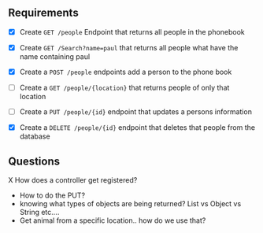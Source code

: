 
## Requirements

- [X] Create `GET /people` Endpoint that returns all people in the phonebook
- [X] Create `GET /Search?name=paul` that returns all people what have the name containing paul
- [X] Create a `POST /people` endpoints add a person to the phone book
- [ ] Create a `GET /people/{location}` that returns people of only that location
- [ ] Create a `PUT /people/{id}` endpoint that updates a persons information
- [X] Create a `DELETE /people/{id}` endpoint that deletes that people from the database


## Questions

X How does a controller get registered?
- How to do the PUT?
- knowing what types of objects are being returned? List vs Object vs String  etc....
- Get animal from a specific location.. how do we use that?
